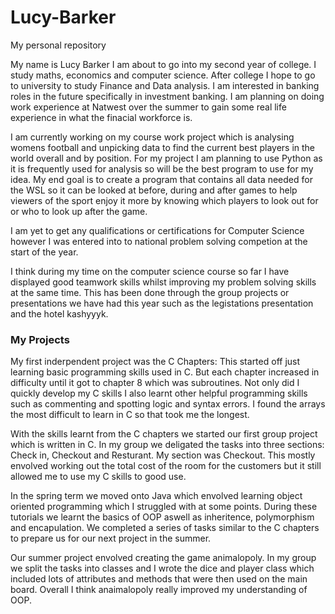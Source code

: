 # Lucy-Barker
My personal repository

My name is Lucy Barker I am about to go into my second year of college. I study maths, economics and computer science. After college I hope to go to university to study Finance and Data analysis. I am interested in banking roles in the future specifically in investment banking. I am planning on doing work experience at Natwest over the summer to gain some real life experience in what the finacial workforce is.

I am currently working on my course work project which is analysing womens football and unpicking data to find the current best players in the world overall and by position. For my project I am planning to use Python as it is frequently used for analysis so will be the best program to use for my idea. My end goal is to create a program that contains all data needed for the WSL so it can be looked at before, during and after games to help viewers of the sport enjoy it more by knowing which players to look out for or who to look up after the game. 

I am yet to get any qualifications or certifications for Computer Science however I was entered into to national problem solving competion at the start of the year. 

I think during my time on the computer science course so far I have displayed good teamwork skills whilst improving my problem solving skills at the same time. This has been done through the group projects or presentations we have had this year such as the legistations presentation and the hotel kashyyyk.  

### My Projects

My first inderpendent project was the C Chapters: This started off just learning basic programming skills used in C. But each chapter increased in difficulty until it got to chapter 8 which was subroutines. Not only did I quickly develop my C skills I also learnt other helpful programming skills such as commenting and spotting logic and syntax errors. I found the arrays the most difficult to learn in C so that took me the longest. 

With the skills learnt from the C chapters we started our first group project which is written in C. In my group we deligated the tasks into three sections: Check in, Checkout and Resturant. My section was Checkout. This mostly envolved working out the total cost of the room for the customers but it still allowed me to use my C skills to good use. 

In the spring term we moved onto Java which envolved learning object oriented programming which I struggled with at some points. During these tutorials we learnt the basics of OOP aswell as inheritence, polymorphism and encapulation. We completed a series of tasks similar to the C chapters to prepare us for our next project in the summer. 

Our summer project envolved creating the game animalopoly. In my group we split the tasks into classes and I wrote the dice and player class which included lots of attributes and methods that were then used on the main board. Overall I think anaimalopoly really improved my understanding of OOP. 
